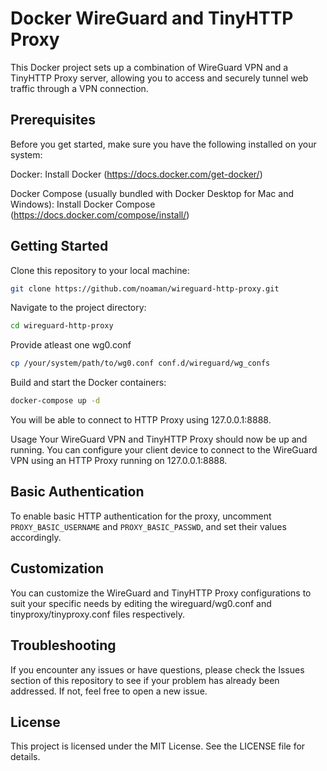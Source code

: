# Docker WireGuard and TinyHTTP Proxy
This Docker project sets up a combination of WireGuard VPN and a TinyHTTP Proxy server, allowing you to access and securely tunnel web traffic through a VPN connection.

## Prerequisites
Before you get started, make sure you have the following installed on your system:

Docker: Install Docker (https://docs.docker.com/get-docker/)

Docker Compose (usually bundled with Docker Desktop for Mac and Windows): Install Docker Compose (https://docs.docker.com/compose/install/)


## Getting Started

Clone this repository to your local machine:

```sh
git clone https://github.com/noaman/wireguard-http-proxy.git
```

Navigate to the project directory:

```sh
cd wireguard-http-proxy
```

Provide atleast one wg0.conf 
```sh
cp /your/system/path/to/wg0.conf conf.d/wireguard/wg_confs
```

Build and start the Docker containers:
```sh
docker-compose up -d
```

You will be able to connect to HTTP Proxy using 127.0.0.1:8888. 

Usage
Your WireGuard VPN and TinyHTTP Proxy should now be up and running. You can configure your client device to connect to the WireGuard VPN using an HTTP Proxy running on 127.0.0.1:8888.

## Basic Authentication
To enable basic HTTP authentication for the proxy, uncomment `PROXY_BASIC_USERNAME` and `PROXY_BASIC_PASSWD`, and set their values accordingly.

## Customization
You can customize the WireGuard and TinyHTTP Proxy configurations to suit your specific needs by editing the wireguard/wg0.conf and tinyproxy/tinyproxy.conf files respectively.

## Troubleshooting
If you encounter any issues or have questions, please check the Issues section of this repository to see if your problem has already been addressed. If not, feel free to open a new issue.

## License
This project is licensed under the MIT License. See the LICENSE file for details.
